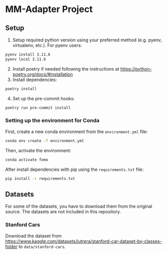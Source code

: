 # MM-Adapter Project

## Setup

1. Setup required python version using your preferred method (e.g. pyenv, virtualenv, etc.). For pyenv users:

```bash
pyenv install 3.11.6
pyenv local 3.11.6
```

2. Install poetry if needed following the instructions at https://python-poetry.org/docs/#installation
3. Install dependencies:

```bash
poetry install
```

4. Set up the pre-commit hooks:

```bash
poetry run pre-commit install
```

### Setting up the environment for Conda

First, create a new conda environment from the `environment.yml` file:

```bash
conda env create -f environment.yml
```

Then, activate the environment:

```bash
conda activate fomo
```

After install dependencies with pip using the `requirements.txt` file:

```bash
pip install -r requirements.txt
```

## Datasets

For some of the datasets, you have to download them from the original source. The datasets are not included in this repository.

### Stanford Cars

Download the dataset from https://www.kaggle.com/datasets/jutrera/stanford-car-dataset-by-classes-folder to `data/stanford-cars`.
